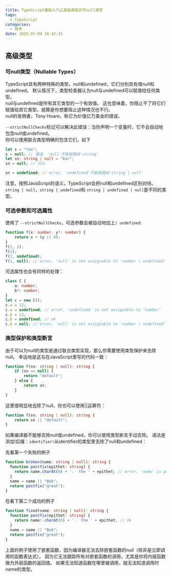 ```yaml
---
title: TypeScript基础入门之高级类型的可null类型
tags:
  - TypeScript
categories:
  - 技术
date: 2025-07-09 10:42:15
---
```


## 高级类型

### 可null类型（Nullable Types）

TypeScript具有两种特殊的类型，null和undefined，它们分别具有值null和undefined。 默认情况下，类型检查器认为null与undefined可以赋值给任何类型。  
null与undefined是所有其它类型的一个有效值。 这也意味着，你阻止不了将它们赋值给其它类型，就算是你想要阻止这种情况也不行。  
null的发明者，Tony Hoare，称它为价值亿万美金的错误。

`--strictNullChecks`标记可以解决此错误：当你声明一个变量时，它不会自动地包含null或undefined。  
你可以使用联合类型明确的包含它们，如下

```ts
let s = "foo";
s = null; // 错误, 'null'不能赋值给'string'
let sn: string | null = "bar";
sn = null; // 可以

sn = undefined; // error, 'undefined'不能赋值给'string | null'
```

注意，按照JavaScript的语义，TypeScript会把null和undefined区别对待。   
`string | null`，`string | undefined`和 `string | undefined | null`是不同的类型。

### 可选参数和可选属性

使用了 `--strictNullChecks`，可选参数会被自动地加上`| undefined`:

```ts
function f(x: number, y?: number) {
    return x + (y || 0);
}
f(1, 2);
f(1);
f(1, undefined);
f(1, null); // error, 'null' is not assignable to 'number | undefined'
```

可选属性也会有同样的处理：

```ts
class C {
    a: number;
    b?: number;
}
let c = new C();
c.a = 12;
c.a = undefined; // error, 'undefined' is not assignable to 'number'
c.b = 13;
c.b = undefined; // ok
c.b = null; // error, 'null' is not assignable to 'number | undefined'
```

### 类型保护和类型断言

由于可以为null的类型是通过联合类型实现，那么你需要使用类型保护来去除 null。 幸运地是这与在JavaScript里写的代码一致：

```ts
function f(sn: string | null): string {
    if (sn == null) {
        return "default";
    } else {
        return sn;
    }
}
```

这里很明显地去除了null，你也可以使用||运算符：

```ts
function f(sn: string | null): string {
    return sn || "default";
}
```

如果编译器不能够去除null或undefined，你可以使用类型断言手动去除。 语法是添加!后缀：`identifier!`从identifier的类型里去除了null和undefined：

先看第一个失败的例子

```ts
function broken(name: string | null): string {
  function postfix(epithet: string) {
    return name.charAt(0) + '.  the ' + epithet; // error, 'name' is possibly null
  }
  name = name || "Bob";
  return postfix("great");
}
```

在看下第二个成功的例子

```ts
function fixed(name: string | null): string {
  function postfix(epithet: string) {
    return name!.charAt(0) + '.  the ' + epithet; // ok
  }
  name = name || "Bob";
  return postfix("great");
}
```

上面的例子使用了嵌套函数，因为编译器无法去除嵌套函数的null（除非是立即调用的函数表达式）。 因为它无法跟踪所有对嵌套函数的调用，尤其是你将内层函数做为外层函数的返回值。 如果无法知道函数在哪里被调用，就无法知道调用时name的类型。
